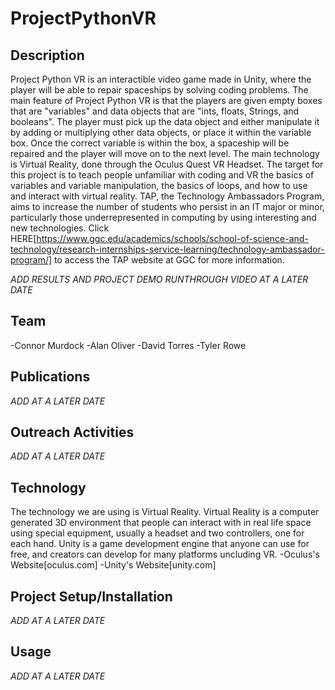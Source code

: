 # ProjectPythonVR
## Description
  Project Python VR is an interactible video game made in Unity, where the player will be able to repair spaceships by solving coding problems. The main feature of Project Python VR is that the players are given empty boxes that are "variables" and data objects that are "ints, floats, Strings, and booleans". The player must pick up the data object and either manipulate it by adding or multiplying other data objects, or place it within the variable box. Once the correct variable is within the box, a spaceship will be repaired and the player will move on to the next level. The main technology is Virtual Reality, done through the Oculus Quest VR Headset. The target for this project is to teach people unfamiliar with coding and VR the basics of variables and variable manipulation, the basics of loops, and how to use and interact with virtual reality.
  TAP, the Technology Ambassadors Program, aims to increase the number of students who persist in an IT major or minor, particularly those underrepresented in computing by using interesting and new technologies. Click HERE[https://www.ggc.edu/academics/schools/school-of-science-and-technology/research-internships-service-learning/technology-ambassador-program/] to access the TAP website at GGC for more information.
  
*ADD RESULTS AND PROJECT DEMO RUNTHROUGH VIDEO AT A LATER DATE*

## Team
-Connor Murdock
-Alan Oliver
-David Torres
-Tyler Rowe

## Publications
*ADD AT A LATER DATE*

## Outreach Activities
*ADD AT A LATER DATE*

## Technology
  The technology we are using is Virtual Reality. Virtual Reality is a computer generated 3D environment that people can interact with in real life space using special equipment, usually a headset and two controllers, one for each hand. Unity is a game development engine that anyone can use for free, and creators can develop for many platforms uncluding VR.
-Oculus's Website[oculus.com]
-Unity's Website[unity.com]

## Project Setup/Installation
*ADD AT A LATER DATE*

## Usage
*ADD AT A LATER DATE*

